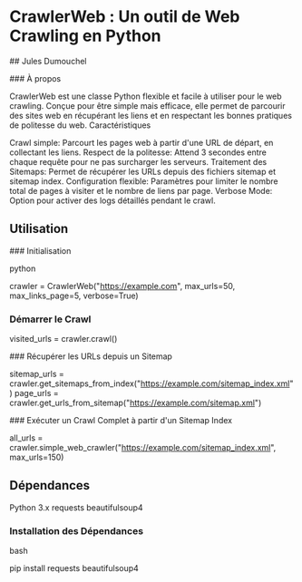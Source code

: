 # CrawlerWeb : Un outil de Web Crawling en Python

## Jules Dumouchel


### À propos

CrawlerWeb est une classe Python flexible et facile à utiliser pour le web crawling. Conçue pour être simple mais efficace, elle permet de parcourir des sites web en récupérant les liens et en respectant les bonnes pratiques de politesse du web.
Caractéristiques

Crawl simple: Parcourt les pages web à partir d'une URL de départ, en collectant les liens.
Respect de la politesse: Attend 3 secondes entre chaque requête pour ne pas surcharger les serveurs.
Traitement des Sitemaps: Permet de récupérer les URLs depuis des fichiers sitemap et sitemap index.
Configuration flexible: Paramètres pour limiter le nombre total de pages à visiter et le nombre de liens par page.
Verbose Mode: Option pour activer des logs détaillés pendant le crawl.

## Utilisation


### Initialisation

python

crawler = CrawlerWeb("https://example.com", max_urls=50, max_links_page=5, verbose=True)

### Démarrer le Crawl

visited_urls = crawler.crawl()

### Récupérer les URLs depuis un Sitemap


sitemap_urls = crawler.get_sitemaps_from_index("https://example.com/sitemap_index.xml")
page_urls = crawler.get_urls_from_sitemap("https://example.com/sitemap.xml")

### Exécuter un Crawl Complet à partir d'un Sitemap Index


all_urls = crawler.simple_web_crawler("https://example.com/sitemap_index.xml", max_urls=150)

## Dépendances

Python 3.x
requests
beautifulsoup4

### Installation des Dépendances

bash

pip install requests beautifulsoup4
